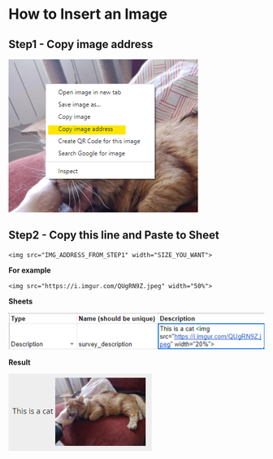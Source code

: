 # How to Insert an Image
## Step1 - Copy image address

![](images/insert_image-copy_image_address.png)

## Step2 - Copy this line and Paste to Sheet

```
<img src="IMG_ADDRESS_FROM_STEP1" width="SIZE_YOU_WANT">
```
**For example**

```
<img src="https://i.imgur.com/QUgRN9Z.jpeg" width="50%">
```
**Sheets**

![](images/insert_image-sheets.png)

**Result**

![](images/insert_image-result.png)
